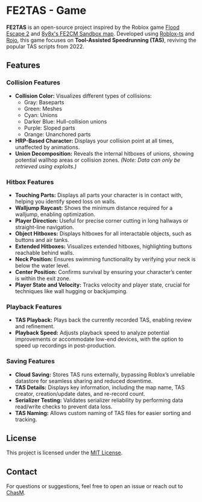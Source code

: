 # FE2TAS - Game

**FE2TAS** is an open-source project inspired by the Roblox game [Flood Escape 2](https://www.roblox.com/games/586645082/Flood-Escape-2) and [8y8x's FE2CM Sandbox map](https://youtu.be/pTBZKNg4k8g). Developed using [Roblox-ts](https://roblox-ts.com/) and [Rojo](https://rojo.space/), this game focuses on **Tool-Assisted Speedrunning (TAS)**, reviving the popular TAS scripts from 2022. 

## Features

### Collision Features
- **Collision Color:** Visualizes different types of collisions:  
  - Gray: Baseparts  
  - Green: Meshes  
  - Cyan: Unions  
  - Darker Blue: Hull-collision unions  
  - Purple: Sloped parts  
  - Orange: Unanchored parts  
- **HRP-Based Character:** Displays your collision point at all times, unaffected by animations.  
- **Union Decomposition:** Reveals the internal hitboxes of unions, showing potential wallhop areas or collision zones. *(Note: Data can only be retrieved using exploits.)*

### Hitbox Features
- **Touching Parts:** Displays all parts your character is in contact with, helping you identify speed loss on walls.  
- **Walljump Raycast:** Shows the minimum distance required for a walljump, enabling optimization.  
- **Player Direction:** Useful for precise corner cutting in long hallways or straight-line navigation.  
- **Object Hitboxes:** Displays hitboxes for all interactable objects, such as buttons and air tanks.  
- **Extended Hitboxes:** Visualizes extended hitboxes, highlighting buttons reachable behind walls.  
- **Neck Position:** Ensures swimming functionality by verifying your neck is below the water level.  
- **Center Position:** Confirms survival by ensuring your character’s center is within the exit zone.  
- **Player State and Velocity:** Tracks velocity and player state, crucial for techniques like wall hugging or backjumping.

### Playback Features
- **TAS Playback:** Plays back the currently recorded TAS, enabling review and refinement.  
- **Playback Speed:** Adjusts playback speed to analyze potential improvements or accommodate low-end devices, with the option to speed up recordings in post-production.

### Saving Features
- **Cloud Saving:** Stores TAS runs externally, bypassing Roblox’s unreliable datastore for seamless sharing and reduced downtime.  
- **TAS Details:** Displays key information, including the map name, TAS creator, creation/update dates, and re-record count.  
- **Serializer Testing:** Validates serializer reliability by performing data read/write checks to prevent data loss.  
- **TAS Naming:** Allows custom naming of TAS files for easier sorting and tracking.

## License

This project is licensed under the [MIT License](LICENSE).

## Contact

For questions or suggestions, feel free to open an issue or reach out to [ChasM](https://discord.com/users/862122952970600478).
